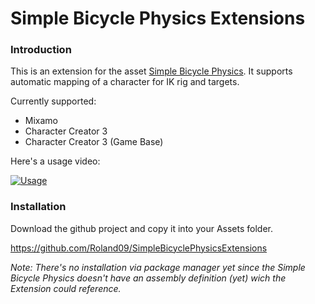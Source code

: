 # Simple Bicycle Physics Extensions

### Introduction

This is an extension for the asset [Simple Bicycle Physics](https://assetstore.unity.com/packages/tools/physics/simple-bicycle-physics-206818?aid=1011lfvh6&pubref=sbp&utm_source=aff). It supports automatic mapping of a character for IK rig and targets.

Currently supported:

* Mixamo
* Character Creator 3
* Character Creator 3 (Game Base)

Here's a usage video:

[![Usage](http://img.youtube.com/vi/okN1vO68UjE/0.jpg)](https://www.youtube.com/watch?v=okN1vO68UjE)

### Installation

Download the github project and copy it into your Assets folder.

https://github.com/Roland09/SimpleBicyclePhysicsExtensions

*Note: There's no installation via package manager yet since the Simple Bicycle Physics doesn't have an assembly definition (yet) wich the Extension could reference.*

